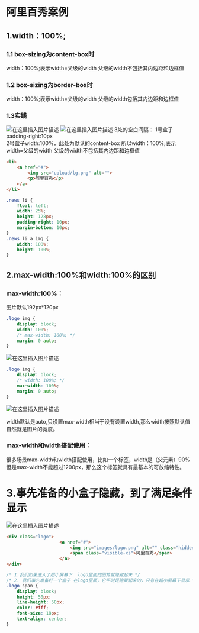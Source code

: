 # 阿里百秀案例
## 1.width：100%;
### 1.1 box-sizing为content-box时
width：100%;表示width=父级的width
父级的width不包括其内边距和边框值
### 1.2 box-sizing为border-box时
width：100%;表示width=父级的width
父级的width包括其内边距和边框值

### 1.3实践
![在这里插入图片描述](https://img-blog.csdnimg.cn/2020120215125776.png?x-oss-process=image/watermark,type_ZmFuZ3poZW5naGVpdGk,shadow_10,text_aHR0cHM6Ly9ibG9nLmNzZG4ubmV0L3FxXzM1MjE4NTIz,size_16,color_FFFFFF,t_70#pic_center)
![在这里插入图片描述](https://img-blog.csdnimg.cn/20201202151329395.png?x-oss-process=image/watermark,type_ZmFuZ3poZW5naGVpdGk,shadow_10,text_aHR0cHM6Ly9ibG9nLmNzZG4ubmV0L3FxXzM1MjE4NTIz,size_16,color_FFFFFF,t_70#pic_center)
3处的空白间隔：
1号盒子padding-right:10px	
2号盒子width:100%，此处为默认的content-box
所以width：100%;表示width=父级的width
父级的width不包括其内边距和边框值

```html
<li>
	<a href="#">
		<img src="upload/lg.png" alt="">
		<p>阿里百秀</p>
	</a>
</li>
```

```css
.news li {
    float: left;
    width: 25%;
    height: 128px;
    padding-right: 10px;
    margin-bottom: 10px;
}
.news li a img {
    width: 100%;
    height: 100%;
}
```
## 2.max-width:100%和width:100%的区别
### max-width:100%：
图片默认192px*120px

```css
.logo img {
    display: block;
    width: 100%;
    /* max-width: 100%; */
    margin: 0 auto;
}
```
![在这里插入图片描述](https://img-blog.csdnimg.cn/20201203090329493.gif#pic_center)

```css
.logo img {
    display: block;
    /* width: 100%; */
    max-width: 100%;
    margin: 0 auto;
}
```
![在这里插入图片描述](https://img-blog.csdnimg.cn/20201203085843463.gif#pic_center)

width默认是auto,只设置max-width相当于没有设置width,那么width按照默认值自然就是图片的宽度。
### max-width和width搭配使用：
很多场景max-width和width搭配使用，比如一个标签，width是（父元素）90%但是max-width不能超过1200px，那么这个标签就具有最基本的可放缩特性。

# 3.事先准备的小盒子隐藏，到了满足条件显示
![在这里插入图片描述](https://img-blog.csdnimg.cn/20201203093143619.gif#pic_center)
```html
<div class="logo">
                    <a href="#">
                        <img src="images/logo.png" alt="" class="hidden-xs">
                        <span class="visible-xs">阿里百秀</span>
                    </a>
</div>
```

```css
/* 1.我们如果进入了超小屏幕下  logo里面的图片就隐藏起来 */
/* 2. 我们事先准备好一个盒子 在logo里面，它平时是隐藏起来的，只有在超小屏幕下显示 */
.logo span {
    display: block;
    height: 50px;
    line-height: 50px;
    color: #fff;
    font-size: 18px;
    text-align: center;
}
```
